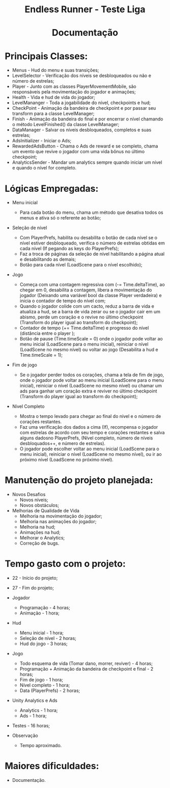 <h1 align="center">Endless Runner - Teste Liga</h1>
<h1 align="center">Documentação</h1>

# Principais Classes:
- Menus - Hud do menu e suas transições;
- LevelSelector - Verificação dos níveis se desbloqueados ou não e número de estrelas;
- Player - Junto com as classes PlayerMovementMobile, são responsáveis pela movimentação do jogador e animações;
- Health - Vida e hud de vida do jogador;
- LevelMananger - Toda a jogabilidade do nível, checkpoints e hud;
- CheckPoint - Animação da bandeira de checkpoint e por passar seu transform para a classe LevelManager;
- Finish - Animação da bandeira do final e por encerrar o nível chamando o método LevelFinished() da classe LevelManager;
- DataManager - Salvar os níveis desbloqueados, completos e suas estrelas;
- AdsInitializer - Iniciar o Ads;
- RewardedAdsButton - Chama o Ads de reward e se completo, chama um evento que revive o jogador com uma vida bônus no último checkpoint;
- AnalyticsSender - Mandar um analytics sempre quando iniciar um nível e quando o nível for completo.

# Lógicas Empregadas:
- Menu inicial
  - Para cada botão do menu, chama um método que desativa todos os menus e ativa só o referente ao botão;

- Seleção de nível
  - Com PlayerPrefs, habilita ou desabilita o botão de cada nível se o nível estiver desbloqueado, verifica o número de estrelas obtidas em cada nível (If pegando as keys do PlayerPrefs);
  - Faz a troca de páginas da seleção de nível habilitando a página atual e desabilitando as demais;
  - Botão para cada nível (LoadScene para o nível escolhido);

- Jogo
  - Começa com uma contagem regressiva com (-= Time.deltaTime), ao chegar em 0, desabilita a contagem, libera a movimentação do jogador (Deixando uma variável bool da classe Player verdadeira) e inicia o contador de tempo do nível com;
  - Quando o jogador colide com um cacto, reduz a barra de vida e atualiza a hud, se a barra de vida zerar ou se o jogador cair em um abismo, perde um coração e o revive no último checkpoint (Transform do player igual ao transform do checkpoint);
  - Contador de tempo (+= Time.deltaTime) e progresso do nível (distância entre o player );
  - Botão de pause (Time.timeScale = 0) onde o jogador pode voltar ao menu inicial (LoadScene para o menu inicial), reiniciar o nível (LoadScene no mesmo nível) ou voltar ao jogo (Desabilita a hud e Time.timeScale = 1); 

- Fim de jogo
  - Se o jogador perder todos os corações, chama a tela de fim de jogo, onde o jogador pode voltar ao menu inicial (LoadScene para o menu inicial), reiniciar o nível (LoadScene no mesmo nível) ou chamar um ads para ganhar um coração extra e reviver no último checkpoint (Transform do player igual ao transform do checkpoint);

- Nível Completo
  - Mostra o tempo levado para chegar ao final do nível e o número de corações restantes.
  - Faz uma verificação dos dados a cima (If), recompensa o jogador com estrelas de acordo com seu tempo e corações restantes e salva alguns dadosno PlayerPrefs, (Nível completo, número de níveis desbloquados++, e número de estrelas).
  - O jogador pode escolher voltar ao menu inicial (LoadScene para o menu inicial), reiniciar o nível (LoadScene no mesmo nível), ou ir ao próximo nível (LoadScene no próximo nível).

# Manutenção do projeto planejada:
- Novos Desafios
  - Novos níveis;
  - Novos obstáculos;
- Melhorias de Qualidade de Vida
  - Melhoria na movimentação do jogador;
  - Melhoria nas animações do jogador;
  - Melhoria na hud;
  - Animações na hud;
  - Melhorar o Analytics;
  - Correção de bugs.

# Tempo gasto com o projeto:
- 22 - Início do projeto;
- 27 - Fim do projeto;

- Jogador
  - Programação - 4 horas;
  - Animação - 1 hora;
- Hud
  - Menu inicial - 1 hora;
  - Seleção de nível - 2 horas;
  - Hud do jogo - 3 horas; 
- Jogo
  - Todo esquema de vida (Tomar dano, morrer, reviver) - 4 horas;
  - Programação + Animação da bandeira de checkpoint e final - 2 horas;
  - Fim de jogo - 1 hora;
  - Nível completo - 1 hora;
  - Data (PlayerPrefs) - 2 horas;
- Unity Analytics e Ads
  - Analytics - 1 hora;
  - Ads - 1 hora;
- Testes - 16 horas;

- Observação
  - Tempo aproximado.

# Maiores dificuldades:
- Documentação.
